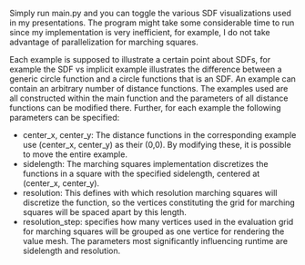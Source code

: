 Simply run main.py and you can toggle the various SDF visualizations used in my presentations. The program might take some considerable time to run since my implementation is very inefficient, for example, I do not take advantage of parallelization for marching squares. 

Each example is supposed to illustrate a certain point about SDFs, for example the SDF vs implicit example illustrates the difference between a generic circle function and a circle functions that is an SDF. An example can contain an arbitrary number of distance functions. The examples used are all constructed within the main function and the parameters of all distance functions can be modified there. Further, for each example the following parameters can be specified: 
- center_x, center_y: The distance functions in the corresponding example use (center_x, center_y) as their (0,0). By modifying these, it is possible to move the entire example. 
- sidelength: The marching squares implementation discretizes the functions in a square with the specified sidelength, centered at (center_x, center_y). 
- resolution: This defines with which resolution marching squares will discretize the function, so the vertices constituting the grid for marching squares will be spaced apart by this length. 
- resolution_step: specifies how many vertices used in the evaluation grid for marching squares will be grouped as one vertice for rendering the value mesh.
The parameters most significantly influencing runtime are sidelength and resolution. 
